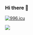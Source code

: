 ### Hi there 👋

[![996.icu](https://img.shields.io/badge/link-996.icu-red.svg)](https://996.icu)

![](https://github.com/Siltal/GitHub-Stats-Visualization/blob/master/generated/languages.svg)
